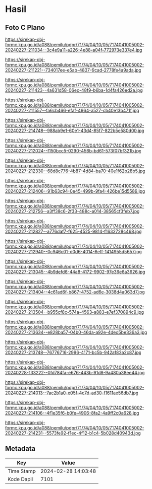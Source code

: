 # Hasil

## Foto C Plano

https://sirekap-obj-formc.kpu.go.id/a088/pemilu/pdpr/71/74/04/10/05/7174041005002-20240227-211034--3c4e9a11-a226-4e88-a04f-772973e337e4.jpg

https://sirekap-obj-formc.kpu.go.id/a088/pemilu/pdpr/71/74/04/10/05/7174041005002-20240227-211221--734017ee-e5ab-4837-9cad-2778fe4a9ada.jpg

https://sirekap-obj-formc.kpu.go.id/a088/pemilu/pdpr/71/74/04/10/05/7174041005002-20240227-211423--4a631d58-06ec-48f9-b6ba-1d4fa426ed2a.jpg

https://sirekap-obj-formc.kpu.go.id/a088/pemilu/pdpr/71/74/04/10/05/7174041005002-20240227-211557--fa6cb466-efaf-4964-a527-cb40e13b471f.jpg

https://sirekap-obj-formc.kpu.go.id/a088/pemilu/pdpr/71/74/04/10/05/7174041005002-20240227-214748--988ab9e1-60e1-43d4-85f7-822b5e580d00.jpg

https://sirekap-obj-formc.kpu.go.id/a088/pemilu/pdpr/71/74/04/10/05/7174041005002-20240227-212024--f150bcc5-0290-456b-bd61-573f07bf321b.jpg

https://sirekap-obj-formc.kpu.go.id/a088/pemilu/pdpr/71/74/04/10/05/7174041005002-20240227-212330--68d8c776-4b87-4d84-ba70-40e1f62b28b5.jpg

https://sirekap-obj-formc.kpu.go.id/a088/pemilu/pdpr/71/74/04/10/05/7174041005002-20240227-212406--91b63c94-0e45-499b-9fa4-426be15d5589.jpg

https://sirekap-obj-formc.kpu.go.id/a088/pemilu/pdpr/71/74/04/10/05/7174041005002-20240227-212756--a3ff38c6-2f33-488c-a014-38565cf3feb7.jpg

https://sirekap-obj-formc.kpu.go.id/a088/pemilu/pdpr/71/74/04/10/05/7174041005002-20240227-212827--a776daf7-f625-4525-9814-f1632728c468.jpg

https://sirekap-obj-formc.kpu.go.id/a088/pemilu/pdpr/71/74/04/10/05/7174041005002-20240227-212940--0c946c01-d0d6-4014-8eff-1414955d5657.jpg

https://sirekap-obj-formc.kpu.go.id/a088/pemilu/pdpr/71/74/04/10/05/7174041005002-20240227-213045--4b9defd6-44a8-4172-9902-97e36e6a3626.jpg

https://sirekap-obj-formc.kpu.go.id/a088/pemilu/pdpr/71/74/04/10/05/7174041005002-20240227-213404--4c61ad6f-b867-4752-ad6e-3038d4a063d7.jpg

https://sirekap-obj-formc.kpu.go.id/a088/pemilu/pdpr/71/74/04/10/05/7174041005002-20240227-213504--b955cf8c-574a-4563-a883-e7ef370894c9.jpg

https://sirekap-obj-formc.kpu.go.id/a088/pemilu/pdpr/71/74/04/10/05/7174041005002-20240227-213634--e828ba57-04b0-46da-a92e-4ded5be336a3.jpg

https://sirekap-obj-formc.kpu.go.id/a088/pemilu/pdpr/71/74/04/10/05/7174041005002-20240227-213748--76776716-2996-4171-bc5b-942a183a2c87.jpg

https://sirekap-obj-formc.kpu.go.id/a088/pemilu/pdpr/71/74/04/10/05/7174041005002-20240228-133222--0fd784fa-e676-443b-91d8-9a480a38ee44.jpg

https://sirekap-obj-formc.kpu.go.id/a088/pemilu/pdpr/71/74/04/10/05/7174041005002-20240227-214013--7ac2b1a0-e05f-4c7d-ad30-f1611ae56db7.jpg

https://sirekap-obj-formc.kpu.go.id/a088/pemilu/pdpr/71/74/04/10/05/7174041005002-20240227-214106--4f1e35f6-b0fe-4906-8fa2-4a9ff2c0a628.jpg

https://sirekap-obj-formc.kpu.go.id/a088/pemilu/pdpr/71/74/04/10/05/7174041005002-20240227-214231--5573fe92-f1ec-4f12-b1c4-5b028d40943d.jpg


## Metadata

| Key        | Value               |
| ---------- | ------------------- |
| Time Stamp | 2024-02-28 14:03:48 |
| Kode Dapil | 7101                |



